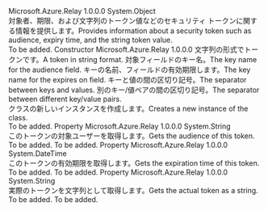 <Type Name="SecurityToken" FullName="Microsoft.Azure.Relay.SecurityToken">
  <TypeSignature Language="C#" Value="public class SecurityToken" />
  <TypeSignature Language="ILAsm" Value=".class public auto ansi beforefieldinit SecurityToken extends System.Object" />
  <TypeSignature Language="DocId" Value="T:Microsoft.Azure.Relay.SecurityToken" />
  <TypeSignature Language="VB.NET" Value="Public Class SecurityToken" />
  <TypeSignature Language="F#" Value="type SecurityToken = class" />
  <AssemblyInfo>
    <AssemblyName>Microsoft.Azure.Relay</AssemblyName>
    <AssemblyVersion>1.0.0.0</AssemblyVersion>
  </AssemblyInfo>
  <Base>
    <BaseTypeName>System.Object</BaseTypeName>
  </Base>
  <Interfaces />
  <Docs>
    <summary>
            <span data-ttu-id="0b74e-101">対象者、期限、および文字列のトークン値などのセキュリティ トークンに関する情報を提供します。</span><span class="sxs-lookup"><span data-stu-id="0b74e-101">Provides information about a security token such as audience, expiry time, and the string token value.</span></span>
            </summary>
    <remarks>To be added.</remarks>
  </Docs>
  <Members>
    <Member MemberName=".ctor">
      <MemberSignature Language="C#" Value="protected SecurityToken (string tokenString, string audienceFieldName, string expiresOnFieldName, string keyValueSeparator, string pairSeparator);" />
      <MemberSignature Language="ILAsm" Value=".method familyhidebysig specialname rtspecialname instance void .ctor(string tokenString, string audienceFieldName, string expiresOnFieldName, string keyValueSeparator, string pairSeparator) cil managed" />
      <MemberSignature Language="DocId" Value="M:Microsoft.Azure.Relay.SecurityToken.#ctor(System.String,System.String,System.String,System.String,System.String)" />
      <MemberSignature Language="VB.NET" Value="Protected Sub New (tokenString As String, audienceFieldName As String, expiresOnFieldName As String, keyValueSeparator As String, pairSeparator As String)" />
      <MemberSignature Language="F#" Value="new Microsoft.Azure.Relay.SecurityToken : string * string * string * string * string -&gt; Microsoft.Azure.Relay.SecurityToken" Usage="new Microsoft.Azure.Relay.SecurityToken (tokenString, audienceFieldName, expiresOnFieldName, keyValueSeparator, pairSeparator)" />
      <MemberType>Constructor</MemberType>
      <AssemblyInfo>
        <AssemblyName>Microsoft.Azure.Relay</AssemblyName>
        <AssemblyVersion>1.0.0.0</AssemblyVersion>
      </AssemblyInfo>
      <Parameters>
        <Parameter Name="tokenString" Type="System.String" />
        <Parameter Name="audienceFieldName" Type="System.String" />
        <Parameter Name="expiresOnFieldName" Type="System.String" />
        <Parameter Name="keyValueSeparator" Type="System.String" />
        <Parameter Name="pairSeparator" Type="System.String" />
      </Parameters>
      <Docs>
        <param name="tokenString"><span data-ttu-id="0b74e-102">文字列の形式でトークンです。</span><span class="sxs-lookup"><span data-stu-id="0b74e-102">A token in string format.</span></span></param>
        <param name="audienceFieldName"><span data-ttu-id="0b74e-103">対象フィールドのキー名。</span><span class="sxs-lookup"><span data-stu-id="0b74e-103">The key name for the audience field.</span></span></param>
        <param name="expiresOnFieldName"><span data-ttu-id="0b74e-104">キーの名前、フィールドの有効期限します。</span><span class="sxs-lookup"><span data-stu-id="0b74e-104">The key name for the expires on field.</span></span></param>
        <param name="keyValueSeparator"><span data-ttu-id="0b74e-105">キーと値の間の区切り記号。</span><span class="sxs-lookup"><span data-stu-id="0b74e-105">The separator between keys and values.</span></span></param>
        <param name="pairSeparator"><span data-ttu-id="0b74e-106">別のキー/値ペアの間の区切り記号。</span><span class="sxs-lookup"><span data-stu-id="0b74e-106">The separator between different key/value pairs.</span></span></param>
        <summary>
            <span data-ttu-id="0b74e-107">
                      <see cref="T:Microsoft.Azure.Relay.SecurityToken" /> クラスの新しいインスタンスを作成します。</span><span class="sxs-lookup"><span data-stu-id="0b74e-107">Creates a new instance of the <see cref="T:Microsoft.Azure.Relay.SecurityToken" /> class.</span></span>
</summary>
        <remarks>To be added.</remarks>
      </Docs>
    </Member>
    <Member MemberName="Audience">
      <MemberSignature Language="C#" Value="public string Audience { get; }" />
      <MemberSignature Language="ILAsm" Value=".property instance string Audience" />
      <MemberSignature Language="DocId" Value="P:Microsoft.Azure.Relay.SecurityToken.Audience" />
      <MemberSignature Language="VB.NET" Value="Public ReadOnly Property Audience As String" />
      <MemberSignature Language="F#" Value="member this.Audience : string" Usage="Microsoft.Azure.Relay.SecurityToken.Audience" />
      <MemberType>Property</MemberType>
      <AssemblyInfo>
        <AssemblyName>Microsoft.Azure.Relay</AssemblyName>
        <AssemblyVersion>1.0.0.0</AssemblyVersion>
      </AssemblyInfo>
      <ReturnValue>
        <ReturnType>System.String</ReturnType>
      </ReturnValue>
      <Docs>
        <summary>
            <span data-ttu-id="0b74e-108">このトークンの対象ユーザーを取得します。</span><span class="sxs-lookup"><span data-stu-id="0b74e-108">Gets the audience of this token.</span></span>
            </summary>
        <value>To be added.</value>
        <remarks>To be added.</remarks>
      </Docs>
    </Member>
    <Member MemberName="ExpiresAtUtc">
      <MemberSignature Language="C#" Value="public DateTime ExpiresAtUtc { get; }" />
      <MemberSignature Language="ILAsm" Value=".property instance valuetype System.DateTime ExpiresAtUtc" />
      <MemberSignature Language="DocId" Value="P:Microsoft.Azure.Relay.SecurityToken.ExpiresAtUtc" />
      <MemberSignature Language="VB.NET" Value="Public ReadOnly Property ExpiresAtUtc As DateTime" />
      <MemberSignature Language="F#" Value="member this.ExpiresAtUtc : DateTime" Usage="Microsoft.Azure.Relay.SecurityToken.ExpiresAtUtc" />
      <MemberType>Property</MemberType>
      <AssemblyInfo>
        <AssemblyName>Microsoft.Azure.Relay</AssemblyName>
        <AssemblyVersion>1.0.0.0</AssemblyVersion>
      </AssemblyInfo>
      <ReturnValue>
        <ReturnType>System.DateTime</ReturnType>
      </ReturnValue>
      <Docs>
        <summary>
            <span data-ttu-id="0b74e-109">このトークンの有効期限を取得します。</span><span class="sxs-lookup"><span data-stu-id="0b74e-109">Gets the expiration time of this token.</span></span>
            </summary>
        <value>To be added.</value>
        <remarks>To be added.</remarks>
      </Docs>
    </Member>
    <Member MemberName="TokenString">
      <MemberSignature Language="C#" Value="public string TokenString { get; }" />
      <MemberSignature Language="ILAsm" Value=".property instance string TokenString" />
      <MemberSignature Language="DocId" Value="P:Microsoft.Azure.Relay.SecurityToken.TokenString" />
      <MemberSignature Language="VB.NET" Value="Public ReadOnly Property TokenString As String" />
      <MemberSignature Language="F#" Value="member this.TokenString : string" Usage="Microsoft.Azure.Relay.SecurityToken.TokenString" />
      <MemberType>Property</MemberType>
      <AssemblyInfo>
        <AssemblyName>Microsoft.Azure.Relay</AssemblyName>
        <AssemblyVersion>1.0.0.0</AssemblyVersion>
      </AssemblyInfo>
      <ReturnValue>
        <ReturnType>System.String</ReturnType>
      </ReturnValue>
      <Docs>
        <summary>
            <span data-ttu-id="0b74e-110">実際のトークンを文字列として取得します。</span><span class="sxs-lookup"><span data-stu-id="0b74e-110">Gets the actual token as a string.</span></span>
            </summary>
        <value>To be added.</value>
        <remarks>To be added.</remarks>
      </Docs>
    </Member>
  </Members>
</Type>